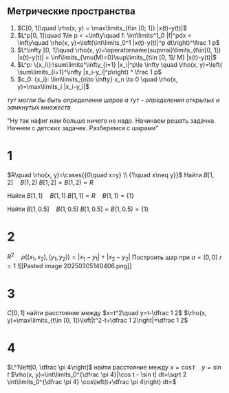 ## Метрические пространства
1. $C[0, 1]\quad \rho(x, y) = \max\limits_{t\in [0; 1]} |x(t)-y(t)|$
2. $L^p[0, 1]\quad 1\le p < +\infty\quad f: \int\limits^1_0 |f|^pdx < \infty\quad \rho(x, y)=\left(\int\limits_0^1 |x(t)-y(t)|^p dt\right)^\frac 1 p$
3. $L^\infty [0, 1]\quad \rho(x, y)=\operatorname{supvrai}\limits_{t\in[0, 1]} |x(t)-y(t)| = \inf\limits_{\mu(M)=0}\sup\limits_{t\in [0, 1]/ M} |x(t)-y(t)|$
4. $L^p: \{x_i\}:\sum\limits^\infty_{i=1} |x_i|^p\le \infty \quad \rho(x, y)=\left( \sum\limits_{i=1}^\infty |x_i-y_i|^p\right) ^ \frac 1 p$
5. $c_0: {x_i}: \lim\limits_{n\to \infty} x_n \to 0 \quad \rho(x, y)=\max\limits_i |x_i-y_i|$

*тут могли бы быть определения шаров*
*а тут - определения открытых и замкнутых множеств*

"Ну так нафиг нам больше ничего не надо. Начинаем решать задачка. Начнем с детских задачек. Разберемся с шарами"

# 1
$R\quad \rho(x, y)=\cases{{0\quad x=y} \\ {1\quad x\neq y}}$
Найти $B[1, 2]\quad B(1, 2)$
$B[1, 2]=B(1, 2)=R$

Найти $B[1, 1]\quad B(1, 1)$
$B[1, 1]=R\quad B(1, 1)=\{1\}$

Найти $B[1, 0.5]\quad B(1, 0.5)$
$B[1, 0.5]=B(1, 0.5)=\{1\}$

# 2
$R^2\quad \rho((x_1, x_2), (y_1, y_2))=|x_1-y_1|+|x_2-y_2|$
Построить шар при
$a=(0, 0)$
$r=1$
![[Pasted image 20250305140406.png]]

# 3
$C[0, 1]$ найти расстояние между $x=t^2\quad y=t-\dfrac 1 2$
$\rho(x, y)=\max\limits_{t\in [0, 1]}\left|t^2-t+\dfrac 1 2\right|=\dfrac 1 2$

# 4
$L^1\left[0, \dfrac \pi 4\right]$ найти расстояние между $x=\cos t\quad y=\sin t$
$\rho(x, y)=\int\limits_0^{\dfrac \pi 4}|\cos t - \sin t| dt=\sqrt 2 \int\limits_0^{\dfrac \pi 4} \cos\left(t+\dfrac \pi 4\right) dt=$


